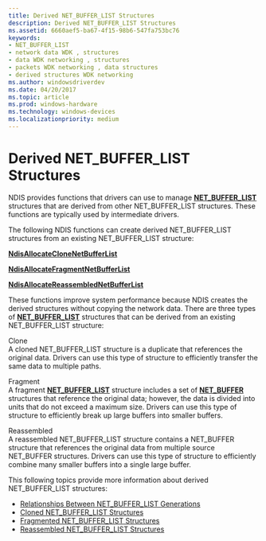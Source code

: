 ```yaml
---
title: Derived NET_BUFFER_LIST Structures
description: Derived NET_BUFFER_LIST Structures
ms.assetid: 6660aef5-ba67-4f15-98b6-547fa753bc76
keywords:
- NET_BUFFER_LIST
- network data WDK , structures
- data WDK networking , structures
- packets WDK networking , data structures
- derived structures WDK networking
ms.author: windowsdriverdev
ms.date: 04/20/2017
ms.topic: article
ms.prod: windows-hardware
ms.technology: windows-devices
ms.localizationpriority: medium
---
```


# Derived NET\_BUFFER\_LIST Structures





NDIS provides functions that drivers can use to manage [**NET\_BUFFER\_LIST**](https://msdn.microsoft.com/library/windows/hardware/ff568388) structures that are derived from other NET\_BUFFER\_LIST structures. These functions are typically used by intermediate drivers.

The following NDIS functions can create derived NET\_BUFFER\_LIST structures from an existing NET\_BUFFER\_LIST structure:

[**NdisAllocateCloneNetBufferList**](https://msdn.microsoft.com/library/windows/hardware/ff560705)

[**NdisAllocateFragmentNetBufferList**](https://msdn.microsoft.com/library/windows/hardware/ff560707)

[**NdisAllocateReassembledNetBufferList**](https://msdn.microsoft.com/library/windows/hardware/ff561614)

These functions improve system performance because NDIS creates the derived structures without copying the network data. There are three types of [**NET\_BUFFER\_LIST**](https://msdn.microsoft.com/library/windows/hardware/ff568388) structures that can be derived from an existing NET\_BUFFER\_LIST structure:

<a href="" id="clone"></a>Clone  
A cloned NET\_BUFFER\_LIST structure is a duplicate that references the original data. Drivers can use this type of structure to efficiently transfer the same data to multiple paths.

<a href="" id="fragment"></a>Fragment  
A fragment [**NET\_BUFFER\_LIST**](https://msdn.microsoft.com/library/windows/hardware/ff568388) structure includes a set of [**NET\_BUFFER**](https://msdn.microsoft.com/library/windows/hardware/ff568376) structures that reference the original data; however, the data is divided into units that do not exceed a maximum size. Drivers can use this type of structure to efficiently break up large buffers into smaller buffers.

<a href="" id="reassembled"></a>Reassembled  
A reassembled NET\_BUFFER\_LIST structure contains a NET\_BUFFER structure that references the original data from multiple source NET\_BUFFER structures. Drivers can use this type of structure to efficiently combine many smaller buffers into a single large buffer.

This following topics provide more information about derived NET\_BUFFER\_LIST structures:

-   [Relationships Between NET\_BUFFER\_LIST Generations](relationships-between-net-buffer-list-generations.md)
-   [Cloned NET\_BUFFER\_LIST Structures](cloned-net-buffer-list-structures.md)
-   [Fragmented NET\_BUFFER\_LIST Structures](fragmented-net-buffer-list-structures.md)
-   [Reassembled NET\_BUFFER\_LIST Structures](reassembled-net-buffer-list-structures.md)

 

 





